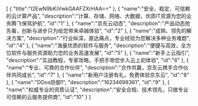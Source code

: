 [
	{
		"title":"I2EwN9bKiVwkGAAFZXrHAA=="
	},
	{
		"name":"安全、稳定、可信赖的云计算产品",
		"description":"计算、存储、网络、大数据，优质IT资源为您的业务腾飞保驾护航",
		"id":"1"
	},
	{
		"name":"京东云动态",
		"description":"产品动态抢先看，创新与进步只为给您带来卓越体验",
		"id":"2"
	},
	{
		"name":"成熟、领先的解决方案",
		"description":"行业纵深，直达痛点，专业经验为您解决多种业务难题",
		"id":"4"
	},
	{
		"name":"海量优质的软件与服务",
		"description":"便捷与高效，全方位软件与服务资源助力您的业务高速发展",
		"id":"5"
	},
	{
		"name":"新手上云指引",
		"description":"实战教程，专家攻略，手把手带您步入云上初体验",
		"id":"6"
	},
	{
		"name":"专业、可靠的合作伙伴",
		"description":"合作共赢，京东云携手合作伙伴共同成长",
		"id":"7"
	},
	{
		"name":"新用户注册有礼，免费体验京东云",
		"id":"8"
	},
	{
		"name":"DDos防御1",
		"description":"16234698361",
		"id":"9"
	},
	{
		"name":"权威专业的资质认证",
		"description":"安全合规、技术领先，只做专业可信赖的云服务提供商",
		"id":"10"
	}
]